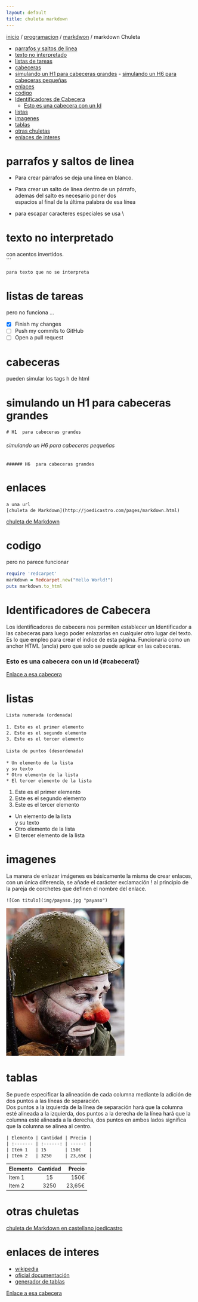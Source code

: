 ```yaml
---
layout: default
title: chuleta markdown
---
```

[inicio](index.html)  / [programacion](programacion.html) / [markdwon](markdown.html) / markdown Chuleta 
<!-- MarkdownTOC -->

- [parrafos y saltos de linea](#parrafos-y-saltos-de-linea)
- [texto no interpretado](#texto-no-interpretado)
- [listas de tareas](#listas-de-tareas)
- [cabeceras](#cabeceras)
- [simulando un H1  para cabeceras grandes](#simulando-un-h1--para-cabeceras-grandes)
        - [simulando un H6  para cabeceras pequeñas](#simulando-un-h6--para-cabeceras-pequeñas)
- [enlaces](#enlaces)
- [codigo](#codigo)
- [Identificadores de Cabecera](#identificadores-de-cabecera)
    - [Esto es una cabecera con un Id](#cabecera1)
- [listas](#listas)
- [imagenes](#imagenes)
- [tablas](#tablas)
- [otras chuletas](#otras-chuletas)
- [enlaces de interes](#enlaces-de-interes)

<!-- /MarkdownTOC -->

# parrafos y saltos de linea
- Para crear párrafos se deja una línea en blanco.

- Para crear un salto de línea dentro de un párrafo,   
ademas del salto es necesario poner dos  
espacios al final de la última palabra de esa línea  
- para escapar caracteres especiales se usa  \

# texto no interpretado

con acentos invertidos.  
\```

``` 
para texto que no se interpreta 
```

# listas de tareas  
pero no funciona ...  
- [x] Finish my changes  
- [ ] Push my commits to GitHub  
- [ ] Open a pull request  

# cabeceras

pueden simular los tags h de html

# simulando un H1  para cabeceras grandes 

```
# H1  para cabeceras grandes 
```

###### simulando un H6  para cabeceras pequeñas 

```
###### H6  para cabeceras grandes 
```

# enlaces 

```
a una url
[chuleta de Markdown](http://joedicastro.com/pages/markdown.html)
```

[chuleta de Markdown](http://joedicastro.com/pages/markdown.html)

# codigo
pero no parece funcionar

```ruby
require 'redcarpet'
markdown = Redcarpet.new("Hello World!")
puts markdown.to_html
```

# Identificadores de Cabecera
Los identificadores de cabecera nos permiten establecer un Identificador a las cabeceras para luego poder enlazarlas en cualquier otro lugar del texto. Es lo que empleo para crear el índice de esta página. Funcionaría como un anchor HTML (ancla) pero que solo se puede aplicar en las cabeceras.  

### Esto es una cabecera con un Id {#cabecera1}

[Enlace a esa cabecera](#cabecera1)

# listas
```
Lista numerada (ordenada)

1. Este es el primer elemento
2. Este es el segundo elemento
3. Este es el tercer elemento

Lista de puntos (desordenada)

* Un elemento de la lista
y su texto
* Otro elemento de la lista
* El tercer elemento de la lista
```


1. Este es el primer elemento
2. Este es el segundo elemento
3. Este es el tercer elemento

* Un elemento de la lista  
y su texto
* Otro elemento de la lista
* El tercer elemento de la lista


# imagenes
La manera de enlazar imágenes es básicamente la misma de crear enlaces, con un única diferencia, se añade el carácter exclamación ! al principio de la pareja de corchetes que definen el nombre del enlace. 

```
![Con titulo](img/payaso.jpg "payaso")
```

![payaso con titulo](img/payaso.jpg "payaso")

# tablas
Se puede especificar la alineación de cada columna mediante la adición de dos puntos a las líneas de separación.  
Dos puntos a la izquierda de la línea de separación hará que la columna esté alineada a la izquierda, dos puntos a la derecha de la línea hará que la columna esté alineada a la derecha, dos puntos en ambos lados significa que la columna se alinea al centro.

```
| Elemento | Cantidad | Precio |
| :------- | :------: | -----: |
| Item 1   | 15       | 150€   |
| Item 2   | 3250     | 23,65€ |
```

| Elemento | Cantidad | Precio |
| :------- | :------: | -----: |
| Item 1   | 15       | 150€   |
| Item 2   | 3250     | 23,65€ |

# otras chuletas 
[chuleta de Markdown en castellano joedicastro](http://joedicastro.com/pages/markdown.html)

# enlaces de interes
* [wikipedia](https://es.wikipedia.org/wiki/Markdown)
* [oficial documentación](http://daringfireball.net/projects/markdown/syntax)
* [generador de tablas](http://www.tablesgenerator.com/markdown_tables#)





[Enlace a esa cabecera](#cabecera1)